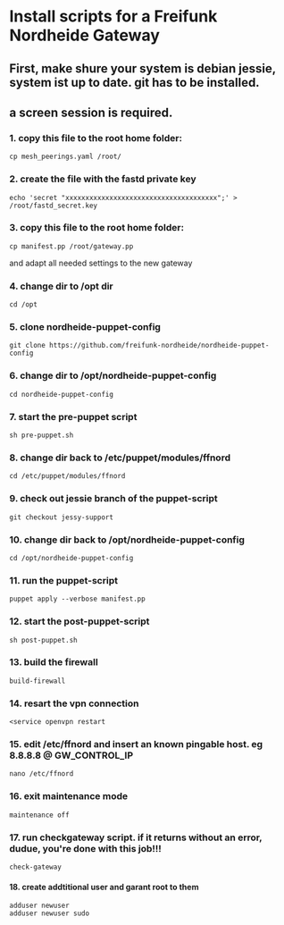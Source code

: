 # Install scripts for a Freifunk Nordheide Gateway
## First, make shure your system is debian jessie, system ist up to date. git has to be installed.
## a screen session is required. 

### 1. copy this file to the root home folder:
    cp mesh_peerings.yaml /root/

### 2. create the file with the fastd private key
    echo 'secret "xxxxxxxxxxxxxxxxxxxxxxxxxxxxxxxxxxxxxx";' > /root/fastd_secret.key

### 3. copy this file to the root home folder:
    cp manifest.pp /root/gateway.pp
and adapt all needed settings to the new gateway

### 4. change dir to /opt dir
    cd /opt
    
### 5. clone nordheide-puppet-config
    git clone https://github.com/freifunk-nordheide/nordheide-puppet-config

### 6. change dir to /opt/nordheide-puppet-config
    cd nordheide-puppet-config

### 7. start the pre-puppet script
    sh pre-puppet.sh
    
### 8. change dir back to /etc/puppet/modules/ffnord
    cd /etc/puppet/modules/ffnord
    
### 9. check out jessie branch of the puppet-script
    git checkout jessy-support
    
### 10. change dir back to /opt/nordheide-puppet-config
    cd /opt/nordheide-puppet-config
    
### 11. run the puppet-script
    puppet apply --verbose manifest.pp
    
### 12. start the post-puppet-script
    sh post-puppet.sh
    
### 13. build the firewall
    build-firewall
    
### 14. resart the vpn connection
    <service openvpn restart
    
### 15. edit /etc/ffnord and insert an known pingable host. eg 8.8.8.8 @ GW_CONTROL_IP
    nano /etc/ffnord
    
### 16. exit maintenance mode
    maintenance off
    
### 17. run checkgateway script. if it returns without an error, dudue, you're done with this job!!!
    check-gateway

#### 18. create addtitional user and garant root to them

    adduser newuser
    adduser newuser sudo
